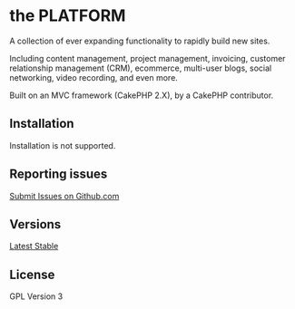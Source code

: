 # the PLATFORM

A collection of ever expanding functionality to rapidly build new sites.

Including content management, project management, invoicing, customer relationship management (CRM), ecommerce, multi-user blogs, social networking, video recording, and even more.

Built on an MVC framework (CakePHP 2.X), by a CakePHP contributor.


## Installation
Installation is not supported.

<!---
## Security Issues
* Before install, for additional security you can open sites.default/core.php and change the values for Security.salt, and Security.cipherSeed.  If you do this after install, you will not be able to login with the admin user your created during install.

## Troubleshooting
* **IMPORTANT : You can NOT install to a subfolder.  Like example.com/platform**, only domains like example.localhost, localhost, example.com, subdomain.example.com
* Only tested on : PHP 5.4, PHP 5.5, MySQL 5, XAMPP, WAMP, AWS Bitnami Apache Install
* mod_rewrite and .htaccess Apache modules must be turned on and available.
* [For help creating a subdomain on localhost for mac](http://decoding.wordpress.com/2009/04/06/how-to-edit-the-hosts-file-in-mac-os-x-leopard/)
* [For help creating a subdomain on localhost for windows](http://digitalpbk.blogspot.com/2007/01/making-subdomains-on-localhost.html)
* Depending on your system, you may be prompted to update folder permissions after download.
-->
## Reporting issues

[Submit Issues on Github.com](https://github.com/CodeBlastr/PLATFORM/issues) 

## Versions

[Latest Stable](https://github.com/CodeBlastr/PLATFORM/archive/master.zip)

## License

GPL Version 3
<!---
## future note for nginx

instead of the built in .htaccess (which doesn't work on nginx)

add this to the necessary .conf file (the correct conf file can vary too much to put a path here)

```
	location ~ "^(.*/)?\.git/" {
		return 403;
	}
	
	autoindex off;
	
	location / {
		rewrite ^/$ /app/webroot/ break;
		rewrite ^(.*)$ /app/webroot/$1 break;
	}
```
-->
